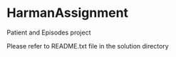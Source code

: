 # HarmanAssignment
Patient and Episodes project 


Please refer to README.txt file in the solution directory 
